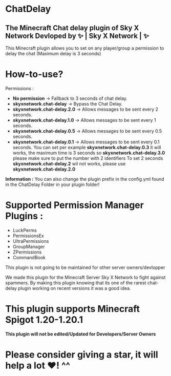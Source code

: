 # ChatDelay
The Minecraft Chat delay plugin of Sky X Network
Devloped by ✨ | Sky X Network | ✨ 
-
This Minecraft plugin allows you to set on any player/group a permission to delay the chat (Maximum delay is 3 seconds)
# How-to-use?
Permissions : 
  - **No permission** -> Fallback to 3 seconds of chat delay.
  - **skyxnetwork.chat-delay** -> Bypass the Chat Delay.
  - **skyxnetwork.chat-delay.2.0** -> Allows messages to be sent every 2 seconds.
  - **skyxnetwork.chat-delay.1.0** -> Allows messages to be sent every 1 seconds.
  - **skyxnetwork.chat-delay.0.5** -> Allows messages to be sent every 0.5 seconds.
  - **skyxnetwork.chat-delay.0.1** -> Allows messages to be sent every 0.1 seconds.
You can set per example **skyxnetwork.chat-delay.0.3** it will works, the maximum time is 3 seconds so **skyxnetwork.chat-delay.3.0**
please make sure to put the number with 2 identifiers To set 2 seconds **skyxnetwork.chat-delay.2** wil not works, please use **skyxnetwork.chat-delay.2.0**

**Information :** You can also change the plugin prefix in the config.yml found in the ChatDelay Folder in your plugin folder!

# Supported Permission Manager Plugins :
- LuckPerms
- PermissionsEx
- UltraPermissions
- GroupManager
- ZPermissions
- CommandBook

This plugin is not going to be maintained for other server owners/devlopper

We made this plugin for the Minecraft Server Sky X Network to fight against spammers.
By making this plugin knowing that its one of the rarest chat-delay plugin working on recent versions it was a good idea.

# This plugin supports Minecraft Spigot 1.20-1.20.1
**This plugin will not be edited/Updated for Developers/Server Owners**

# Please consider giving a star, it will help a lot ♥️! ^^

